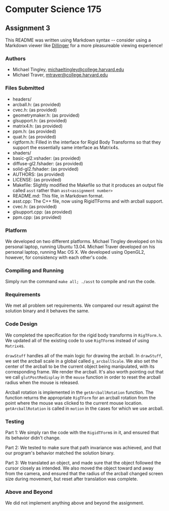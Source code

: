 Computer Science 175
====================
Assignment 3
------------
This README was written using Markdown syntax -- consider using a Markdown viewer like [Dillinger](http://dillinger.io/) for a more pleasureable viewing experience!

### Authors
- Michael Tingley, <michaeltingley@college.harvard.edu>
- Michael Traver, <mtraver@college.harvard.edu>

### Files Submitted
* headers/
 * arcball.h: (as provided)
 * cvec.h: (as provided)
 * geometrymaker.h: (as provided)
 * glsupport.h: (as provided)
 * matrix4.h: (as provided)
 * ppm.h: (as provided)
 * quat.h: (as provided)
 * rigtform.h: Filled in the interface for Rigid Body Transforms so that they support the essentially same interface as Matrix4s.
* shaders/
 * basic-gl2.vshader: (as provided)
 * diffuse-gl2.fshader: (as provided)
 * solid-gl2.fshader: (as provided)
* AUTHORS: (as provided)
* LICENSE: (as provided)
* Makefile: Slightly modified the Makefile so that it produces an output file called `asst` rather than `asst<assignment number>`
* README.md: This file, in Markdown format.
* asst.cpp: The C++ file, now using RigidTForms and with arcball support.
* cvec.h: (as provided)
* glsupport.cpp: (as provided)
* ppm.cpp: (as provided)

### Platform
We developed on two different platforms. Michael Tingley developed on his personal laptop, running Ubuntu 13.04. Michael Traver developed on his personal laptop, running Mac OS X. We developed using OpenGL2, however, for consistency with each other's code.

### Compiling and Running
Simply run the command `make all; ./asst` to compile and run the code.

### Requirements
We met all problem set requirements. We compared our result against the solution binary and it behaves the same.

### Code Design
We completed the specification for the rigid body transforms in `RigTForm.h`. We updated all of the existing code to use `RigTForm`s instead of using `Matrix4`s.

`drawStuff` handles all of the main logic for drawing the arcball. In `drawStuff`, we set the arcball scale in a global called `g_arcballScale`. We also set the center of the arcball to be the current object being manipulated, with its corresponding frame. We render the arcball. It's also worth pointing out that we call `glutPostRedisplay` in the `mouse` function in order to reset the arcball radius when the mouse is released.

Arcball rotation is implemented in the `getArcballRotation` function. The function returns the appropriate `RigTForm` for an arcball rotation from the point where the mouse was clicked to the current mouse location. `getArcballRotation` is called in `motion` in the cases for which we use arcball.

### Testing
Part 1: We simply ran the code with the `RigidTForm`s in it, and ensured that its behavior didn't change.

Part 2: We tested to make sure that path invariance was achieved, and that our program's behavior matched the solution binary.

Part 3: We translated an object, and made sure that the object followed the cursor closely as intended. We also moved the object toward and away from the camera, and ensured that the radius of the arcball changed screen size during movement, but reset after translation was complete.

### Above and Beyond
We did not implement anything above and beyond the assignment.

